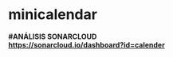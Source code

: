 # minicalendar

<strong>#ANÁLISIS SONARCLOUD<strong></br>
<a href="https://sonarcloud.io/dashboard?id=calender">https://sonarcloud.io/dashboard?id=calender</a>
